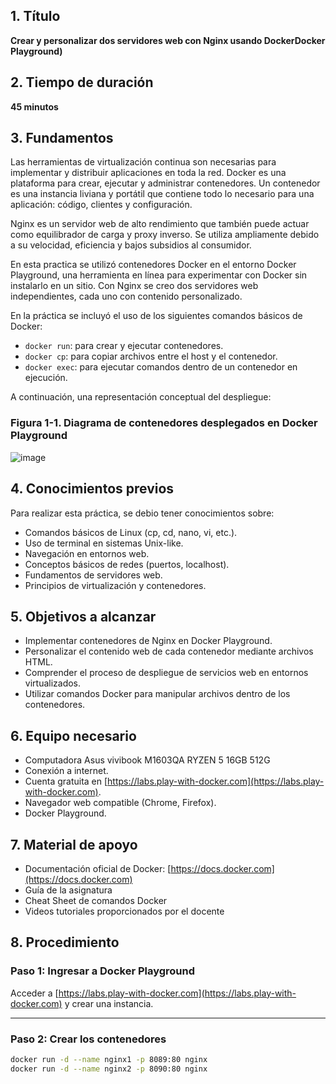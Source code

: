 


## 1. Título

**Crear y personalizar dos servidores web con Nginx usando DockerDocker Playground)**

## 2. Tiempo de duración

**45 minutos**  

## 3. Fundamentos

Las herramientas de virtualización continua son necesarias para implementar y distribuir aplicaciones en toda la red. Docker es una plataforma para crear, ejecutar y administrar contenedores. Un contenedor es una instancia liviana y portátil que contiene todo lo necesario para una aplicación: código, clientes y configuración.

Nginx es un servidor web de alto rendimiento que también puede actuar como equilibrador de carga y proxy inverso. Se utiliza ampliamente debido a su velocidad, eficiencia y bajos subsidios al consumidor.

En esta practica se utilizó contenedores Docker en el entorno Docker Playground, una herramienta en línea para experimentar con Docker sin instalarlo en un sitio. Con Nginx se creo dos servidores web independientes, cada uno con contenido personalizado.

En la  práctica  se incluyó el uso de los siguientes comandos básicos de Docker:

- `docker run`: para crear y ejecutar contenedores.
- `docker cp`: para copiar archivos entre el host y el contenedor.
- `docker exec`: para ejecutar comandos dentro de un contenedor en ejecución.

A continuación, una representación conceptual del despliegue:

### Figura 1-1. Diagrama de contenedores desplegados en Docker Playground
![image](https://github.com/user-attachments/assets/2dbb91c8-d375-4d66-a0c0-40c7ecc364de)


## 4. Conocimientos previos

Para realizar esta práctica, se  debio tener conocimientos sobre:

- Comandos básicos de Linux (cp, cd, nano, vi, etc.).
- Uso de terminal en sistemas Unix-like.
- Navegación en entornos web.
- Conceptos básicos de redes (puertos, localhost).
- Fundamentos de servidores web.
- Principios de virtualización y contenedores.



## 5. Objetivos a alcanzar

- Implementar contenedores de Nginx en Docker Playground.
- Personalizar el contenido web de cada contenedor mediante archivos HTML.
- Comprender el proceso de despliegue de servicios web en entornos virtualizados.
- Utilizar comandos Docker para manipular archivos dentro de los contenedores.


## 6. Equipo necesario

- Computadora Asus vivibook M1603QA RYZEN 5 16GB 512G
- Conexión a internet.
- Cuenta gratuita en [https://labs.play-with-docker.com](https://labs.play-with-docker.com).
- Navegador web compatible (Chrome, Firefox).
- Docker Playground.

## 7. Material de apoyo

- Documentación oficial de Docker: [https://docs.docker.com](https://docs.docker.com)
- Guía de la asignatura
- Cheat Sheet de comandos Docker
- Videos tutoriales proporcionados por el docente

## 8. Procedimiento

### Paso 1: Ingresar a Docker Playground

Acceder a [https://labs.play-with-docker.com](https://labs.play-with-docker.com) y crear una instancia.

---

### Paso 2: Crear los contenedores

```bash
docker run -d --name nginx1 -p 8089:80 nginx
docker run -d --name nginx2 -p 8090:80 nginx


